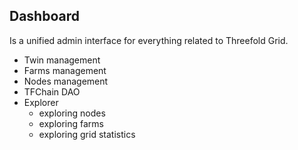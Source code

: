 ## Dashboard
Is a unified admin interface for everything related to Threefold Grid. 

- Twin management
- Farms management
- Nodes management
- TFChain DAO
- Explorer
    - exploring nodes
    - exploring farms
    - exploring grid statistics
